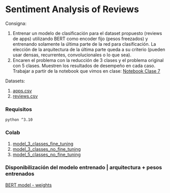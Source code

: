 # Sentiment Analysis of Reviews
Consigna:
1. Entrenar un modelo de clasificación para el dataset propuesto (reviews de apps) utilizando BERT como encoder fijo (pesos freezados) y entrenando solamente la última parte de la red para clasificación. La elección de la arquitectura de la última parte queda a su criterio (pueden usar densas, recurrentes, convolucionales o lo que sea).
2. Encaren el problema con la reducción de 3 clases y el problema original con 5 clases. Muestren los resultados de desempeño en cada caso.
Trabajar a partir de la notebook que vimos en clase:
[Notebook Clase 7](https://github.com/FIUBA-Posgrado-Inteligencia-Artificial/procesamiento_lenguaje_natural/blob/main/clase_7/jupyter_notebooks/tensorflow/7d%20-%20bert%20sentiment%20analysis%20multicategorial.ipynb)

Datasets: 
1. [apps.csv](https://drive.google.com/u/0/uc?id=1S6qMioqPJjyBLpLVz4gmRTnJHnjitnuV&export=download&confirm=t)
2. [reviews.csv](https://drive.google.com/u/0/uc?id=1zdmewp7ayS4js4VtrJEHzAheSW-5NBZv&export=download&confirm=t)

### Requisitos
`python ^3.10`

### Colab
1. [model_3_classes_fine_tuning](https://colab.research.google.com/drive/1p07TFdqyEyjyshoqsSgQuSbr_y7ARg2j?usp=sharing)
2. [model_3_classes_no_fine_tuning](https://colab.research.google.com/drive/1e0PGS5iT7GM-ckSFCJ05hs4lcL8K_lVu?usp=sharing)
3. [model_5_classes_no_fine_tuning](https://colab.research.google.com/drive/1IxbN5n8TRUdF5EkSMmh7KUjn8J-LzJ3g?usp=sharing)

### Disponibilización del modelo entrenado | arquitectura + pesos entrenados
[BERT model - weights](https://drive.google.com/drive/folders/1aOPDlwsYyvBEx7-pZZ66-ctb-50mgMzJ?usp=sharing)
